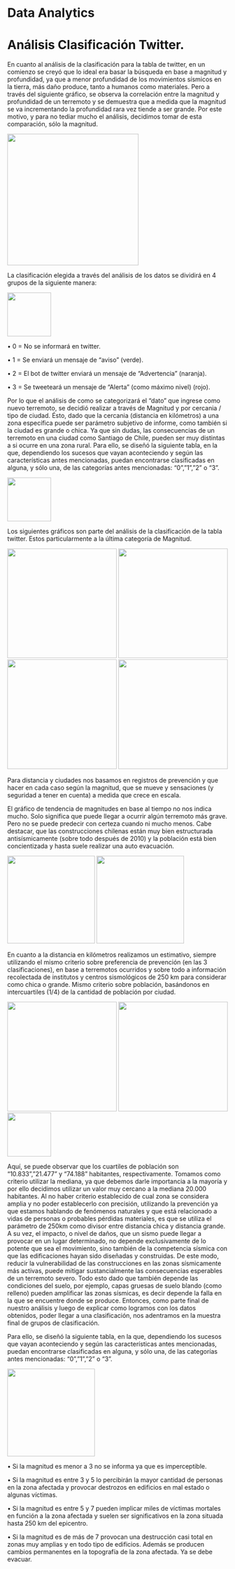 # Data Analytics 

# Análisis Clasificación Twitter.
En cuanto al análisis de la clasificación para la tabla de twitter, en un comienzo se creyó que lo ideal era basar la búsqueda en base a magnitud y profundidad, ya que a menor profundidad de los movimientos sísmicos en la tierra, más daño produce, tanto a humanos como materiales. Pero a través del siguiente gráfico, se observa la correlación entre la magnitud y profundidad de un terremoto y se demuestra que a medida que la magnitud se va incrementando la profundidad rara vez tiende a ser grande. Por este motivo, y para no tediar mucho el análisis, decidimos tomar de esta comparación, sólo la magnitud.

<img src = 'https://github.com/Martu-t/grupo09_proyectogrupal/blob/main/Data%20Analytics/src/seas.png' height = 300 >

La clasificación elegida a través del análisis de los datos se dividirá en 4 grupos de la siguiente manera: 

<img src = 'https://github.com/Martu-t/grupo09_proyectogrupal/blob/main/Data%20Analytics/src/grafico_2.png' height = 100 >

•	0 = No se informará en twitter.

•	1 = Se enviará un mensaje de “aviso” (verde).

•	2 = El bot de twitter enviará un mensaje de “Advertencia” (naranja).

•	3 = Se tweeteará un mensaje de “Alerta” (como máximo nivel) (rojo).


Por lo que el análisis de como se categorizará el “dato” que ingrese como nuevo terremoto, se decidió realizar a través de Magnitud y por cercania / tipo de ciudad. Ésto, dado que la cercania (distancia en kilómetros) a una zona específica puede ser parámetro subjetivo de informe, como también si la ciudad es grande o chica. Ya que sin dudas, las consecuencias de un terremoto en una ciudad como Santiago de Chile, pueden ser muy distintas a si ocurre en una zona rural.
Para ello, se diseñó la siguiente tabla, en la que, dependiendo los sucesos que vayan aconteciendo y según las características antes mencionadas, puedan encontrarse clasificadas en alguna, y sólo una, de las categorías antes mencionadas: “0”,”1”,”2” o “3”.

<img src = 'https://github.com/Martu-t/grupo09_proyectogrupal/blob/main/Data%20Analytics/src/grafico_3.png' height = 100 >

Los siguientes gráficos son parte del análisis de la clasificación de la tabla twitter. Estos particularmente a la última categoría de Magnitud.

<img src = 'https://github.com/Martu-t/grupo09_proyectogrupal/blob/main/Data%20Analytics/src/grafico_4.png' height = 250 >

<img src = 'https://github.com/Martu-t/grupo09_proyectogrupal/blob/main/Data%20Analytics/src/grafico_5.png' height = 250 >

<img src = 'https://github.com/Martu-t/grupo09_proyectogrupal/blob/main/Data%20Analytics/src/grafico_6.png' height = 250 >

<img src = 'https://github.com/Martu-t/grupo09_proyectogrupal/blob/main/Data%20Analytics/src/grafico_7.png' height = 250 >

Para distancia y ciudades nos basamos en registros de prevención y que hacer en cada caso según la magnitud, que se mueve y sensaciones (y seguridad a tener en cuenta) a medida que crece en escala.

El gráfico de tendencia de magnitudes en base al tiempo no nos indica mucho. Solo significa que puede llegar a ocurrir algún terremoto más grave. Pero no se puede predecir con certeza cuando ni mucho menos. Cabe destacar, que las construcciones chilenas están muy bien estructurada antisísmicamente (sobre todo después de 2010) y la población está bien concientizada y hasta suele realizar una auto evacuación.

<img src = 'https://github.com/Martu-t/grupo09_proyectogrupal/blob/main/Data%20Analytics/src/grafico_8.png' height = 200 >

<img src = 'https://github.com/Martu-t/grupo09_proyectogrupal/blob/main/Data%20Analytics/src/grafico_9.png' height = 200 >

En cuanto a la distancia en kilómetros realizamos un estimativo, siempre utilizando el mismo criterio sobre preferencia de prevención (en las 3 clasificaciones), en base a terremotos ocurridos y sobre todo a información recolectada de institutos y centros sismológicos de 250 km para considerar como chica o grande. Mismo criterio sobre población, basándonos en intercuartiles (1/4) de la cantidad de población por ciudad.

<img src = 'https://github.com/Martu-t/grupo09_proyectogrupal/blob/main/Data%20Analytics/src/grafico_10.png' height = 250 >

<img src = 'https://github.com/Martu-t/grupo09_proyectogrupal/blob/main/Data%20Analytics/src/grafico_11.png' height = 250 >

<img src = 'https://github.com/Martu-t/grupo09_proyectogrupal/blob/main/Data%20Analytics/src/grafico_12.png' height = 100 >

Aquí, se puede observar que los cuartiles de población son “10.833”,”21.477” y “74.188” habitantes, respectivamente. Tomamos como criterio utilizar la mediana, ya que debemos darle importancia a la mayoría y por ello decidimos utilizar un valor muy cercano a la mediana 20.000 habitantes. 
Al no haber criterio establecido de cual zona se considera amplia y no poder establecerlo con precisión, utilizando la prevención ya que estamos hablando de fenómenos naturales y que está relacionado a vidas de personas o probables pérdidas materiales, es que se utiliza el parámetro de 250km como divisor entre distancia chica y distancia grande.
A su vez, el impacto, o nivel de daños, que un sismo puede llegar a provocar en un lugar determinado, no depende exclusivamente de lo potente que sea el movimiento, sino también de la competencia sísmica con que las edificaciones hayan sido diseñadas y construidas.
De este modo, reducir la vulnerabilidad de las construcciones en las zonas sísmicamente más activas, puede mitigar sustancialmente las consecuencias esperables de un terremoto severo.
Todo esto dado que también depende las condiciones del suelo, por ejemplo, capas gruesas de suelo blando (como relleno) pueden amplificar las zonas sísmicas, es decir depende la falla en la que se encuentre donde se produce.
Entonces, como parte final de nuestro análisis y luego de explicar como logramos con los datos obtenidos, poder llegar a una clasificación, nos adentramos en la muestra final de grupos de clasificación.

Para ello, se diseñó la siguiente tabla, en la que, dependiendo los sucesos que vayan aconteciendo y según las características antes mencionadas, puedan encontrarse clasificadas en alguna, y sólo una, de las categorías antes mencionadas: “0”,”1”,”2” o “3”.

<img src = 'https://github.com/Martu-t/grupo09_proyectogrupal/blob/main/Data%20Analytics/src/grafico_13.png' height = 200 >

•	Si la magnitud es menor a 3 no se informa ya que es imperceptible.

•	Si la magnitud es entre 3 y 5 lo percibirán la mayor cantidad de personas en la zona afectada y provocar destrozos en edificios en mal estado o algunas víctimas.

•	Si la magnitud es entre 5 y 7 pueden implicar miles de víctimas mortales en función a la zona afectada y suelen ser significativos en la zona situada hasta 250 km del epicentro.

•	Si la magnitud es de más de 7 provocan una destrucción casi total en zonas muy amplias y en todo tipo de edificios. Además se producen cambios permanentes en la topografía de la zona afectada. Ya se debe evacuar.
